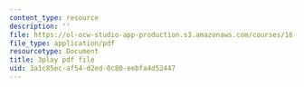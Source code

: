 ```yaml
---
content_type: resource
description: ''
file: https://ol-ocw-studio-app-production.s3.amazonaws.com/courses/16-885j-aircraft-systems-engineering-fall-2005/3a1c85ecaf54d2ed0c80eebfa4d52447_AwjT1gJSsco.pdf
file_type: application/pdf
resourcetype: Document
title: 3play pdf file
uid: 3a1c85ec-af54-d2ed-0c80-eebfa4d52447
---
```

